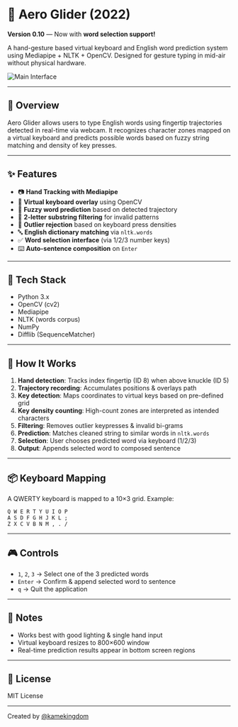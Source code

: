 # 🧤 Aero Glider (2022)

**Version 0.10** — Now with **word selection support!**

A hand-gesture based virtual keyboard and English word prediction system using Mediapipe + NLTK + OpenCV. Designed for gesture typing in mid-air without physical hardware.

![Main Interface](https://firebasestorage.googleapis.com/v0/b/kame-tech-lab.appspot.com/o/projects%2Faero-glider%2Fmain_image?alt=media&token=1a618011-a137-4686-a8b1-339459e7b1b7)

---

## 🎯 Overview

Aero Glider allows users to type English words using fingertip trajectories detected in real-time via webcam. It recognizes character zones mapped on a virtual keyboard and predicts possible words based on fuzzy string matching and density of key presses.

---

## ✨ Features

- 📷 **Hand Tracking with Mediapipe**
- 🎹 **Virtual keyboard overlay** using OpenCV
- 🧠 **Fuzzy word prediction** based on detected trajectory
- 📌 **2-letter substring filtering** for invalid patterns
- 🧮 **Outlier rejection** based on keyboard press densities
- 🔤 **English dictionary matching** via `nltk.words`
- ✅ **Word selection interface** (via 1/2/3 number keys)
- ⌨️ **Auto-sentence composition** on `Enter`

---

## 🧰 Tech Stack

- Python 3.x
- OpenCV (cv2)
- Mediapipe
- NLTK (words corpus)
- NumPy
- Difflib (SequenceMatcher)

---

## 🚀 How It Works

1. **Hand detection**: Tracks index fingertip (ID 8) when above knuckle (ID 5)
2. **Trajectory recording**: Accumulates positions & overlays path
3. **Key detection**: Maps coordinates to virtual keys based on pre-defined grid
4. **Key density counting**: High-count zones are interpreted as intended characters
5. **Filtering**: Removes outlier keypresses & invalid bi-grams
6. **Prediction**: Matches cleaned string to similar words in `nltk.words`
7. **Selection**: User chooses predicted word via keyboard (1/2/3)
8. **Output**: Appends selected word to composed sentence

---

## 📦 Keyboard Mapping

A QWERTY keyboard is mapped to a 10×3 grid. Example:

```
Q W E R T Y U I O P
A S D F G H J K L ;
Z X C V B N M , . /
```

---

## 🎮 Controls

- `1`, `2`, `3` → Select one of the 3 predicted words
- `Enter` → Confirm & append selected word to sentence
- `q` → Quit the application

---

## 📝 Notes

- Works best with good lighting & single hand input
- Virtual keyboard resizes to 800×600 window
- Real-time prediction results appear in bottom screen regions

---

## 📄 License

MIT License

---

Created by [@kamekingdom](https://github.com/kamekingdom)
